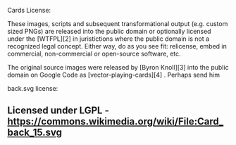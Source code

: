 Cards License:

These images, scripts and subsequent transformational output (e.g. custom sized PNGs) are released into the public domain or optionally licensed under the [WTFPL][2] in juristictions where the public domain is not a recognized legal concept.  Either way, do as you see fit: relicense, embed in commercial, non-commercial or open-source software, etc.

The original source images were released by [Byron Knoll][3] into the public domain on Google Code as [vector-playing-cards][4] . Perhaps send him



back.svg license:

Licensed under LGPL - https://commons.wikimedia.org/wiki/File:Card_back_15.svg
-
